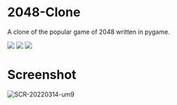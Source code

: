 # 2048-Clone
A clone of the popular game of 2048 written in pygame.

![](https://img.shields.io/badge/Python-3-yellow?style=flat) ![](https://img.shields.io/tokei/lines/github/AJM432/2048-Clone) ![](https://img.shields.io/github/repo-size/AJM432/2048-Clone?style=flat)


# Screenshot
![SCR-20220314-um9](https://user-images.githubusercontent.com/49791407/158291535-67b97682-5926-46a0-8e5b-276724a8a288.png)
